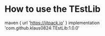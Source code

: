 # How to use the TEstLib
maven { url 'https://jitpack.io' }
implementation 'com.github.klaus0824:TEstLib:1.0.0'
